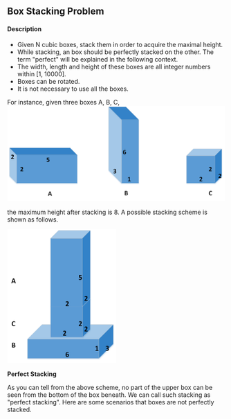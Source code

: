 ## Box Stacking Problem

#### Description

- Given N cubic boxes, stack them in order to acquire the maximal height.
- While stacking, an box should be perfectly stacked on the other. The term "perfect" will be explained in the following context.
- The width, length and height of these boxes are all integer numbers within [1, 10000].
- Boxes can be rotated.
- It is not necessary to use all the boxes.

For instance, given three boxes A, B, C,![](doc/three_boxes.png)

the maximum height after stacking is 8. A possible stacking scheme is shown as follows.

<img src="doc/stacking_three_boxes.png" width="50%">

**Perfect Stacking**

As you can tell from the above scheme, no part of the upper box can be seen from the bottom of the box beneath. We can call such stacking as "perfect stacking". Here are some scenarios that boxes are not perfectly stacked.

